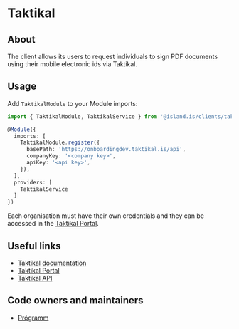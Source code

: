 # Taktikal

## About

The client allows its users to request individuals to sign PDF documents using their mobile electronic ids via Taktikal.

## Usage

Add `TaktikalModule` to your Module imports:

```typescript
import { TaktikalModule, TaktikalService } from '@island.is/clients/taktikal'

@Module({
  imports: [
    TaktikalModule.register({
      basePath: 'https://onboardingdev.taktikal.is/api',
      companyKey: '<company key>',
      apiKey: '<api key>',
    }),
  ],
  providers: [
    TaktikalService
  ]
})
```

Each organisation must have their own credentials and they can be accessed in the [Taktikal Portal](https://app-dev.taktikal.is/settings/access-keys).

## Useful links

- [Taktikal documentation](https://docs.taktikal.is/docs/api/)
- [Taktikal Portal](https://app-dev.taktikal.is/settings/access-keys)
- [Taktikal API](https://onboardingdev.taktikal.is/api/swagger-ui/)

## Code owners and maintainers

- [Prógramm](https://github.com/orgs/island-is/teams/programm/members)
